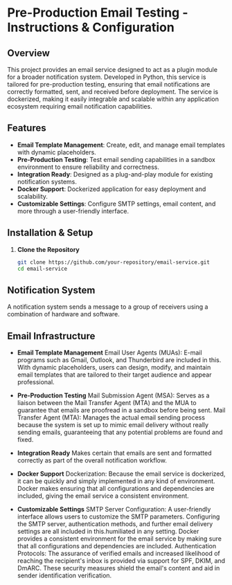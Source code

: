 # Pre-Production Email Testing - Instructions & Configuration

## Overview
This project provides an email service designed to act as a plugin module for a broader notification system. Developed in Python, this service is tailored for pre-production testing, ensuring that email notifications are correctly formatted, sent, and received before deployment. The service is dockerized, making it easily integrable and scalable within any application ecosystem requiring email notification capabilities.

## Features
- **Email Template Management**: Create, edit, and manage email templates with dynamic placeholders.
- **Pre-Production Testing**: Test email sending capabilities in a sandbox environment to ensure reliability and correctness.
- **Integration Ready**: Designed as a plug-and-play module for existing notification systems.
- **Docker Support**: Dockerized application for easy deployment and scalability.
- **Customizable Settings**: Configure SMTP settings, email content, and more through a user-friendly interface.

## Installation & Setup
1. **Clone the Repository**
   ```bash
   git clone https://github.com/your-repository/email-service.git
   cd email-service 

## Notification System
A notification system sends a message to a group of receivers using a combination of hardware and software. 

## Email Infrastructure
- **Email Template Management**
Email User Agents (MUAs): E-mail programs such as Gmail, Outlook, and Thunderbird are included in this. With dynamic placeholders, users can design, modify, and maintain email templates that are tailored to their target audience and appear professional.
  
- **Pre-Production Testing**
Mail Submission Agent (MSA): Serves as a liaison between the Mail Transfer Agent (MTA) and the MUA to guarantee that emails are proofread in a sandbox before being sent. 
Mail Transfer Agent (MTA): Manages the actual email sending process because the system is set up to mimic email delivery without really sending emails, guaranteeing that any potential problems are found and fixed. 
  
- **Integration Ready**
Makes certain that emails are sent and formatted correctly as part of the overall notification workflow.

- **Docker Support**
Dockerization: Because the email service is dockerized, it can be quickly and simply implemented in any kind of environment. Docker makes ensuring that all configurations and dependencies are included, giving the email service a consistent environment.
  
- **Customizable Settings**
SMTP Server Configuration: A user-friendly interface allows users to customize the SMTP parameters. Configuring the SMTP server, authentication methods, and further email delivery settings are all included in this.humiliated in any setting. Docker provides a consistent environment for the email service by making sure that all configurations and dependencies are included.
Authentication Protocols: The assurance of verified emails and increased likelihood of reaching the recipient's inbox is provided via support for SPF, DKIM, and DmARC. These security measures shield the email's content and aid in sender identification verification. 



